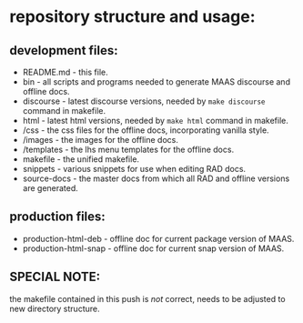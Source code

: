# repository structure and usage:

## development files:

* README.md   - this file.
* bin         - all scripts and programs needed to generate MAAS discourse and offline docs.
* discourse   - latest discourse versions, needed by `make discourse` command in makefile.
* html        - latest html versions, needed by `make html` command in makefile.
*  /css       - the css files for the offline docs, incorporating vanilla style.
*  /images    - the images for the offline docs.
*  /templates - the lhs menu templates for the offline docs.
* makefile    - the unified makefile.
* snippets    - various snippets for use when editing RAD docs.
* source-docs - the master docs from which all RAD and offline versions are generated.

## production files:

* production-html-deb  - offline doc for current package version of MAAS.
* production-html-snap - offline doc for current snap version of MAAS.

## SPECIAL NOTE:

the makefile contained in this push is *not* correct, needs to be adjusted to new directory structure.
